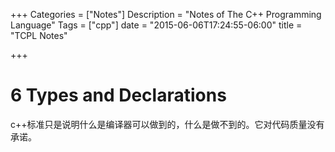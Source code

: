 +++
Categories = ["Notes"]
Description = "Notes of The C++ Programming Language"
Tags = ["cpp"]
date = "2015-06-06T17:24:55-06:00"
title = "TCPL Notes"

+++


6 Types and Declarations
========================

c++标准只是说明什么是编译器可以做到的，什么是做不到的。它对代码质量没有承诺。

